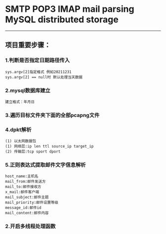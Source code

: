 # SMTP POP3 IMAP mail parsing MySQL distributed storage
****
## 项目重要步骤：
### 1.判断是否指定日期路径传入
    sys.argv[2]指定格式 例如20211231
    sys.argv[2] == null时 默认处理当天数据
### 2.mysql数据库建立
    建立格式：年月日
### 3.遍历目标文件夹下面的全部pcapng文件
### 4.dpkt解析
    (1) 以太网数据包
    (1) 网络层:ip len ttl source_ip target_ip
    (2) 传输层:tcp sport dport
### 5.正则表达式提取邮件文字信息解析
    host_name:主机名
    mail_from:邮件发送方
    mail_to:邮件接收方
    x_mail:邮件客户端
    mail_subject:邮件主题
    mail_priority:邮件设置等级
    message_id:邮件id
    mail_content:邮件内容
### 2.开启多线程处理函数
